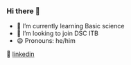 ### Hi there 👋


- 🌱 I’m currently learning Basic science
- 👯 I’m looking to join DSC ITB
- 😄 Pronouns: he/him


👔 [linkedin][linkedin]


[linkedin]: https://linkedin.com/in/farrel-rouw-655b331b8/


